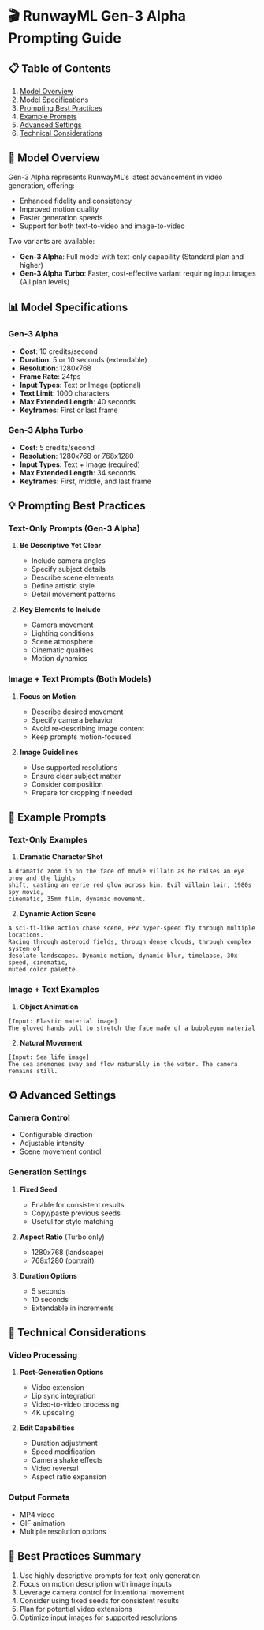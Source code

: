 # 🎬 RunwayML Gen-3 Alpha Prompting Guide

## 📋 Table of Contents
1. [Model Overview](#model-overview)
2. [Model Specifications](#model-specifications)
3. [Prompting Best Practices](#prompting-best-practices)
4. [Example Prompts](#example-prompts)
5. [Advanced Settings](#advanced-settings)
6. [Technical Considerations](#technical-considerations)

## 🚀 Model Overview

Gen-3 Alpha represents RunwayML's latest advancement in video generation, offering:
- Enhanced fidelity and consistency
- Improved motion quality
- Faster generation speeds
- Support for both text-to-video and image-to-video

Two variants are available:
- **Gen-3 Alpha**: Full model with text-only capability (Standard plan and higher)
- **Gen-3 Alpha Turbo**: Faster, cost-effective variant requiring input images (All plan levels)

## 📊 Model Specifications

### Gen-3 Alpha
- **Cost**: 10 credits/second
- **Duration**: 5 or 10 seconds (extendable)
- **Resolution**: 1280x768
- **Frame Rate**: 24fps
- **Input Types**: Text or Image (optional)
- **Text Limit**: 1000 characters
- **Max Extended Length**: 40 seconds
- **Keyframes**: First or last frame

### Gen-3 Alpha Turbo
- **Cost**: 5 credits/second
- **Resolution**: 1280x768 or 768x1280
- **Input Types**: Text + Image (required)
- **Max Extended Length**: 34 seconds
- **Keyframes**: First, middle, and last frame

## 💡 Prompting Best Practices

### Text-Only Prompts (Gen-3 Alpha)
1. **Be Descriptive Yet Clear**
   - Include camera angles
   - Specify subject details
   - Describe scene elements
   - Define artistic style
   - Detail movement patterns

2. **Key Elements to Include**
   - Camera movement
   - Lighting conditions
   - Scene atmosphere
   - Cinematic qualities
   - Motion dynamics

### Image + Text Prompts (Both Models)
1. **Focus on Motion**
   - Describe desired movement
   - Specify camera behavior
   - Avoid re-describing image content
   - Keep prompts motion-focused

2. **Image Guidelines**
   - Use supported resolutions
   - Ensure clear subject matter
   - Consider composition
   - Prepare for cropping if needed

## 📝 Example Prompts

### Text-Only Examples
1. **Dramatic Character Shot**
```
A dramatic zoom in on the face of movie villain as he raises an eye brow and the lights 
shift, casting an eerie red glow across him. Evil villain lair, 1980s spy movie, 
cinematic, 35mm film, dynamic movement.
```

2. **Dynamic Action Scene**
```
A sci-fi-like action chase scene, FPV hyper-speed fly through multiple locations. 
Racing through asteroid fields, through dense clouds, through complex system of 
desolate landscapes. Dynamic motion, dynamic blur, timelapse, 30x speed, cinematic, 
muted color palette.
```

### Image + Text Examples
1. **Object Animation**
```
[Input: Elastic material image]
The gloved hands pull to stretch the face made of a bubblegum material
```

2. **Natural Movement**
```
[Input: Sea life image]
The sea anemones sway and flow naturally in the water. The camera remains still.
```

## ⚙️ Advanced Settings

### Camera Control
- Configurable direction
- Adjustable intensity
- Scene movement control

### Generation Settings
1. **Fixed Seed**
   - Enable for consistent results
   - Copy/paste previous seeds
   - Useful for style matching

2. **Aspect Ratio** (Turbo only)
   - 1280x768 (landscape)
   - 768x1280 (portrait)

3. **Duration Options**
   - 5 seconds
   - 10 seconds
   - Extendable in increments

## 🔧 Technical Considerations

### Video Processing
1. **Post-Generation Options**
   - Video extension
   - Lip sync integration
   - Video-to-video processing
   - 4K upscaling

2. **Edit Capabilities**
   - Duration adjustment
   - Speed modification
   - Camera shake effects
   - Video reversal
   - Aspect ratio expansion

### Output Formats
- MP4 video
- GIF animation
- Multiple resolution options

## 🎯 Best Practices Summary
1. Use highly descriptive prompts for text-only generation
2. Focus on motion description with image inputs
3. Leverage camera control for intentional movement
4. Consider using fixed seeds for consistent results
5. Plan for potential video extensions
6. Optimize input images for supported resolutions 
